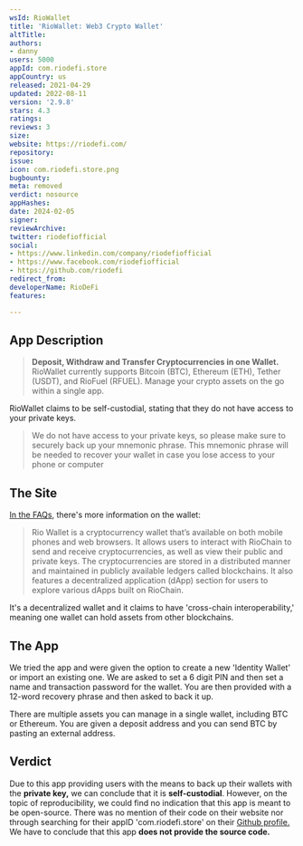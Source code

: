 ```yaml
---
wsId: RioWallet
title: 'RioWallet: Web3 Crypto Wallet'
altTitle: 
authors:
- danny
users: 5000
appId: com.riodefi.store
appCountry: us
released: 2021-04-29
updated: 2022-08-11
version: '2.9.8'
stars: 4.3
ratings: 
reviews: 3
size: 
website: https://riodefi.com/
repository: 
issue: 
icon: com.riodefi.store.png
bugbounty: 
meta: removed
verdict: nosource
appHashes: 
date: 2024-02-05
signer: 
reviewArchive: 
twitter: riodefiofficial
social:
- https://www.linkedin.com/company/riodefiofficial
- https://www.facebook.com/riodefiofficial
- https://github.com/riodefi
redirect_from: 
developerName: RioDeFi
features: 

---
```


## App Description

> **Deposit, Withdraw and Transfer Cryptocurrencies in one Wallet.**<br>
RioWallet currently supports Bitcoin (BTC), Ethereum (ETH), Tether (USDT), and RioFuel (RFUEL). Manage your crypto assets on the go within a single app.

RioWallet claims to be self-custodial, stating that they do not have access to your private keys.

> We do not have access to your private keys, so please make sure to securely back up your mnemonic phrase. This mnemonic phrase will be needed to recover your wallet in case you lose access to your phone or computer

## The Site

[In the FAQs](https://riodefi.com/faq), there's more information on the wallet:

> Rio Wallet is a cryptocurrency wallet that’s available on both mobile phones and web browsers. It allows users to interact with RioChain to send and receive cryptocurrencies, as well as view their public and private keys. The cryptocurrencies are stored in a distributed manner and maintained in publicly available ledgers called blockchains. It also features a decentralized application (dApp) section for users to explore various dApps built on RioChain.

It's a decentralized wallet and it claims to have 'cross-chain interoperability,' meaning one wallet can hold assets from other blockchains.

## The App

We tried the app and were given the option to create a new 'Identity Wallet' or import an existing one. We are asked to set a 6 digit PIN and then set a name and transaction password for the wallet. You are then provided with a 12-word recovery phrase and then asked to back it up.

There are multiple assets you can manage in a single wallet, including BTC or Ethereum. You are given a deposit address and you can send BTC by pasting an external address.

## Verdict

Due to this app providing users with the means to back up their wallets with the **private key,** we can conclude that it is **self-custodial**. However, on the topic of reproducibility, we could find no indication that this app is meant to be open-source. There was no mention of their code on their website nor through searching for their appID 'com.riodefi.store' on their [Github profile.](https://github.com/search?q=org%3ARioDefi+com.riodefi.store) We have to conclude that this app **does not provide the source code.**